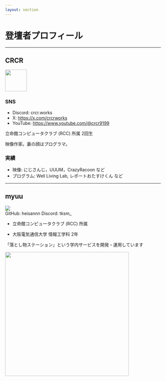 ```yaml
---
layout: section
---
```


# **登壇者プロフィール**

---

## CRCR

<div/>
<img src="/crcr-logo.jpg" width="70"/>

<div class="h-4" />

### SNS

- Discord: crcr.works
- X: https://x.com/crcrworks
- YouTube: https://www.youtube.com/@crcr9199

立命館コンピュータクラブ (RCC) 所属 2回生

映像作家。裏の顔はプログラマ。

### 実績

- 映像: にじさんじ，UUUM，CrazyRacoon など
- プログラム: Well Living Lab, レポートおたすけくん など

---

## myuu

<div class="h-4" />

<div class="flex flex-row items-center gap-2">
  <img src="https://cdn.discordapp.com/avatars/794070299335196682/37dda65a21c7d9380ad7ddc81e7032e1.webp?size=80" />
  <div class="flex flex-col">
    <span>GitHub: heisannn</span>
    <span>Discord: tksm_</span>
  </div>
</div>

- 立命館コンピュータクラブ (RCC) 所属

- 大阪電気通信大学 情報工学科 2年

「落とし物ステーション」という学内サービスを開発・運用しています

<img src="/lost-st.png" width="400" />
